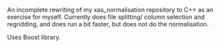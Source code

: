 An incomplete rewriting of my xas_normalisation repository to C++ as an exercise for myself. Currently does file splitting/ column selection and regridding, and does run a bit faster, but does not do the normalisation. 

Uses Boost library.